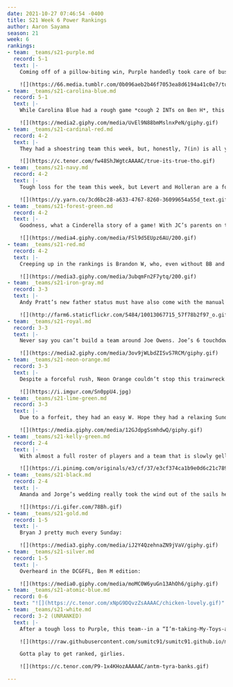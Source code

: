 ```yaml
---
date: 2021-10-27 07:46:54 -0400
title: S21 Week 6 Power Rankings
author: Aaron Sayama
season: 21
week: 6
rankings:
- team: _teams/s21-purple.md
  record: 5-1
  text: |-
    Coming off of a pillow-biting win, Purple handedly took care of business this week, moving them into this week’s #1 spot. Here’s the team’s response to congrats at Dirty Goose:

    ![](https://66.media.tumblr.com/0b096aeb2b46f7053ea8d6194a41c0e7/tumblr_o43lj1k1jZ1ql5yr7o1_500.gif)
- team: _teams/s21-carolina-blue.md
  record: 5-1
  text: |-
    While Carolina Blue had a rough game *cough 2 INTs on Ben H*, this team has consistently proven themselves. 5 Ws is still a tremendous record, but the cracks in the offense are wide open now. With Cammas not making it for playoffs, will this team be able to adjust?

    ![](https://media2.giphy.com/media/UvEl9N88bmMslnxPeN/giphy.gif)
- team: _teams/s21-cardinal-red.md
  record: 4-2
  text: |-
    They had a shoestring team this week, but, honestly, 7(in) is all you need.

    ![](https://c.tenor.com/fw48ShJWgtcAAAAC/true-its-true-tho.gif)
- team: _teams/s21-navy.md
  record: 4-2
  text: |-
    Tough loss for the team this week, but Levert and Holleran are a force on the field. As we round out the season, they are certainly a team to track through playoffs.

    ![](https://y.yarn.co/3cd6bc28-a633-4767-8260-36099654a55d_text.gif)
- team: _teams/s21-forest-green.md
  record: 4-2
  text: |-
    Goodness, what a Cinderella story of a game! With JC’s parents on the sidelines, the team rallied around and won by sheer positivity and heart. In a _Friday Night Lights_ moment, it all came down to 2 extra points with seconds left. Captain Austin P ran a crisp route with a perfect catch that sealed the deal for a W, leaving the sidelines stunned.

    ![](https://media4.giphy.com/media/FSl9d5EUpz6AU/200.gif)
- team: _teams/s21-red.md
  record: 4-2
  text: |-
    Creeping up in the rankings is Brandon W, who, even without BB and Del, has been making strides. A solid W this week over Gold puts them within spitting distance of the Top 5.

    ![](https://media3.giphy.com/media/3ubqmFn2F7ytq/200.gif)
- team: _teams/s21-iron-gray.md
  record: 3-3
  text: |-
    Andy Pratt’s new father status must have also come with the manual _What to Expect when You’re Quarterbacking_ because he looked great this week leading his team to a W over Navy. Joe H’s yelling at the refs notwithstanding, of course.

    ![](http://farm6.staticflickr.com/5484/10013067715_57f78b2f97_o.gif)
- team: _teams/s21-royal.md
  record: 3-3
  text: |-
    Never say you can’t build a team around Joe Owens. Joe’s 6 touchdowns over Neon Orange feels just a tad disrespectful. Here’s Joe and team around TD #4, probably:

    ![](https://media2.giphy.com/media/3ov9jWLbdZISvS7RCM/giphy.gif)
- team: _teams/s21-neon-orange.md
  record: 3-3
  text: |-
    Despite a forceful rush, Neon Orange couldn’t stop this trainwreck.

    ![](https://i.imgur.com/Sn0ppU4.jpg)
- team: _teams/s21-lime-green.md
  record: 3-3
  text: |-
    Due to a forfeit, they had an easy W. Hope they had a relaxing Sunday!

    ![](https://media.giphy.com/media/12GJdpgSsmhdwQ/giphy.gif)
- team: _teams/s21-kelly-green.md
  record: 2-4
  text: |-
    With almost a full roster of players and a team that is slowly gelling, they overwhelmed Black to a comfortable W this week. TBD on how well this team will hold with a couple of tough matches still to come, but, in the meantime:

    ![](https://i.pinimg.com/originals/e3/cf/37/e3cf374ca1b9e0d6c21c7895fc183707.gif)
- team: _teams/s21-black.md
  record: 2-4
  text: |-
    Amanda and Jorge’s wedding really took the wind out of the sails here. WIth Cline MIA and Danny H out for the season, Shane L stepped up as QB3 and was able to lead a pretty solid offense during the second half. How do we get Shane to QB next season?

    ![](https://i.gifer.com/78Bh.gif)
- team: _teams/s21-gold.md
  record: 1-5
  text: |-
    Bryan J pretty much every Sunday:

    ![](https://media3.giphy.com/media/iJ2Y4QzehnaZN9jVaV/giphy.gif)
- team: _teams/s21-silver.md
  record: 1-5
  text: |-
    Overheard in the DCGFFL, Ben M edition:

    ![](https://media0.giphy.com/media/moMC0W6yuGn13AhOh6/giphy.gif)
- team: _teams/s21-atomic-blue.md
  record: 0-6
  text: "![](https://c.tenor.com/xNpG9DQvzZsAAAAC/chicken-lovely.gif)"
- team: _teams/s21-white.md
  record: 3-2 (UNRANKED)
  text: |-
    After a tough loss to Purple, this team--in a “I’m-taking-My-Toys-and-Going-Home” mood--forfeited this week.

    ![](https://raw.githubusercontent.com/sumitc91/sumitc91.github.io/master/Gifs/hd_2dacd7cd-c608-4129-8d62-ad18021746f8_gizelle_bryant.gif)

    Gotta play to get ranked, girlies.

    ![](https://c.tenor.com/P9-1x4KHozAAAAAC/antm-tyra-banks.gif)

---
```

